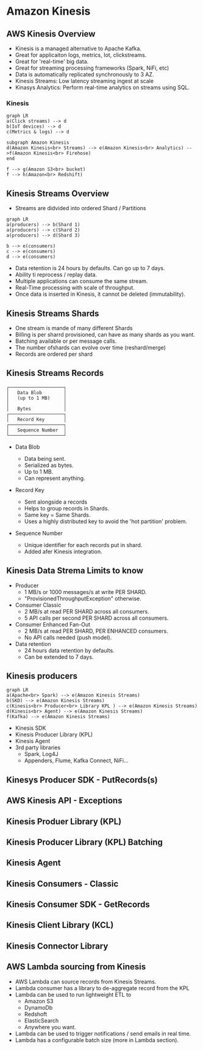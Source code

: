 # Amazon Kinesis

## AWS Kinesis Overview

* Kinesis is a managed alternative to Apache Kafka.
* Great for applicaiton logs, metrics, Iot, clickstreams.
* Great for 'real-time' big data.
* Great for streaming processing frameworks (Spark, NiFi, etc)
* Data is automatically replicated synchronously to 3 AZ.
* Kinesis Streams: Low latency streaming ingest at scale
* Kinasys Analytics: Perform real-time analytics on streams using SQL.

### Kinesis

```mermaid
graph LR
a(Click streams) --> d
b(IoT devices) --> d
c(Metrics & logs) --> d

subgraph Amazon Kinesis
d(Amazon Kinesis<br> Streams) --> e(Amazon Kinesis<br> Analytics) -->f(Amazon Kinesis<br> Firehose)
end

f --> g(Amazon S3<br> bucket)
f --> h(Amazon<br> Redshift)
```

## Kinesis Streams Overview

* Streams are didvided into ordered Shard / Partitions

```mermaid
graph LR
a(producers) --> b(Shard 1)
a(producers) --> c(Shard 2)
a(producers) --> d(Shard 3)

b --> e(consumers)
c --> e(consumers)
d --> e(consumers)
```

* Data retention is 24 hours by defaults. Can go up to 7 days.
* Ability ti reprocess / replay data.
* Multiple applications can consume the same stream.
* Real-Time processing with scale of throughput.
* Once data is inserted in Kinesis, it cannot be deleted (immutability).

## Kinesis Streams Shards

* One stream is mande of many different Shards
* Billing is per sharrd provisioned, can have as many shards as you want.
* Batching available or per message calls.
* The number ofshards can evolve over time (reshard/merge)
* Records are ordered per shard

## Kinesis Streams Records

    ┌────────────────────┐
    │   Data Blob        │
    │   (up to 1 MB)     │
    │                    │
    │   Bytes            │
    ┌────────────────────┐
    │   Record Key       │
    ┌────────────────────┐
    │   Sequence Number  │
    └────────────────────┘

* Data Blob
  * Data being sent.
  * Serialized as bytes.
  * Up to 1 MB.
  * Can represent anything.

* Record Key
  * Sent alongside a records
  * Helps to group records in Shards.
  * Same key = Same Shards.
  * Uses a highly distributed key to avoid the 'hot partition' problem.

* Sequence Number
  * Unique identifier for each records put in shard.
  * Added afer Kinesis integration.

## Kinesis Data Strema Limits to know

* Producer
  * 1 MB/s or 1000 messages/s at write PER SHARD.
  * "ProvisionedThroughputException" otherwise.
* Consumer Classic
  * 2 MB/s at read PER SHARD across all consumers.
  * 5 API calls per second PER SHARD across all consumers.
* Consumer Enhanced Fan-Out
  * 2 MB/s at read PER SHARD, PER ENHANCED consumers.
  * No API calls needed (push model).
* Data retention
  * 24 hours data retention by defaults.
  * Can be extended to 7 days.

## Kinesis producers

```mermaid
graph LR
a(Apache<br> Spark) --> e(Amazon Kinesis Streams)
b(SKD) --> e(Amazon Kinesis Streams)
c(Kinesis<br> Producer<br> Library KPL ) --> e(Amazon Kinesis Streams) 
d(Kinesis<br> Agent) --> e(Amazon Kinesis Streams)
f(Kafka) --> e(Amazon Kinesis Streams)
```

* Kinesis SDK
* Kinesis Producer Library (KPL)
* Kinesis Agent
* 3rd party libraries
  * Spark, Log4J
  * Appenders, Flume, Kafka Connect, NiFi...


## Kinesys Producer SDK - PutRecords(s)

## AWS Kinesis API - Exceptions

## Kinesis Produer Library (KPL)

## Kinesis Producer Library (KPL) Batching

## Kinesis Agent

## Kinesis Consumers - Classic

## Kinesis Consumer SDK - GetRecords

## Kinesis Client Library (KCL)

## Kinesis Connector Library

## AWS Lambda sourcing from Kinesis

* AWS Lambda can source records from Kinesis Streams.
* Lambda consumer has a library to de-aggregate record from the KPL
* Lambda can be used to run lightweight ETL to
  * Amazon S3
  * DynamoDb
  * Redshoft
  * ElasticSearch
  * Anywhere you want.
* Lambda can be used to trigger notifications / send emails in real time.
* Lambda has a configurable batch size (more in Lambda section).
